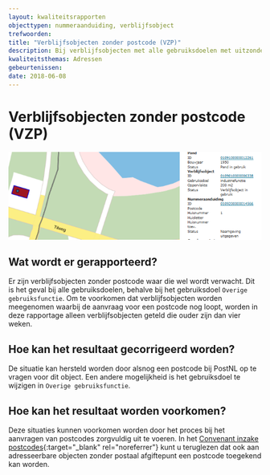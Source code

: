 ```yaml
---
layout: kwaliteitsrapporten
objecttypen: nummeraanduiding, verblijfsobject
trefwoorden:
title: "Verblijfsobjecten zonder postcode (VZP)"
description: Bij verblijfsobjecten met alle gebruiksdoelen met uitzondering van 'Overige gebruiksfunctie' wordt een postcode verwacht. Deze rapportage toont verblijfsobjecten (zonder 'Overige gebruiksfunctie') ouder dan vier weken zonder postcode.
kwaliteitsthemas: Adressen
gebeurtenissen:
date: 2018-06-08
---
```


# Verblijfsobjecten zonder postcode (VZP)

![](afbeeldingen/verblijfsobjecten-zonder-postcode.png)

## Wat wordt er gerapporteerd?

Er zijn verblijfsobjecten zonder postcode waar die wel wordt verwacht. Dit is het geval bij alle gebruiksdoelen, behalve bij het gebruiksdoel `Overige gebruiksfunctie`. Om te voorkomen dat verblijfsobjecten worden meegenomen waarbij de aanvraag voor een postcode nog loopt, worden in deze rapportage alleen verblijfsobjecten geteld die ouder zijn dan vier weken.

## Hoe kan het resultaat gecorrigeerd worden?

De situatie kan hersteld worden door alsnog een postcode bij PostNL op te vragen voor dit object. Een andere mogelijkheid is het gebruiksdoel te wijzigen in `Overige gebruiksfunctie`.

## Hoe kan het resultaat worden voorkomen?

Deze situaties kunnen voorkomen worden door het proces bij het aanvragen van postcodes zorgvuldig uit te voeren. In het [Convenant inzake postcodes](http://www.geobasisregistraties.nl/basisregistraties/documenten/convenant/2014/02/20/index){:target="_blank" rel="noreferrer"} kunt u teruglezen dat ook aan adresseerbare objecten zonder postaal afgiftepunt een postcode toegekend kan worden.

